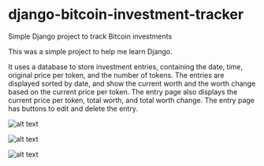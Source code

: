 # django-bitcoin-investment-tracker
Simple Django project to track Bitcoin investments

This was a simple project to help me learn Django. 

It uses a database to store investment entries, containing the date, time, original price per token, and the number of tokens. The entries are displayed sorted by date, and show the current worth and the worth change based on the current price per token. The entry page also displays the current price per token, total worth, and total worth change. The entry page has buttons to edit and delete the entry. 

![alt text](https://i.imgur.com/8TMPvxv.png)

![alt text](https://i.imgur.com/Tg5WGRO.png)

![alt text](https://i.imgur.com/RA91GsY.png)
